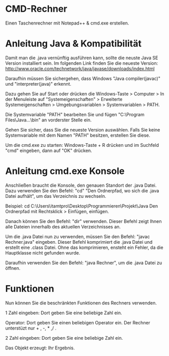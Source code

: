 # CMD-Rechner

Einen Taschenrechner mit Notepad++ & cmd.exe erstellen.

# Anleitung Java & Kompatibilität

Damit man die .java vernünftig ausführen kann, sollte die neuste Java SE Version installiert sein.
Im folgenden Link finden Sie die neueste Version: http://www.oracle.com/technetwork/java/javase/downloads/index.html

Daraufhin müssen Sie sichergehen, dass Windows "Java compiler(javac)" und "interpreter(java)" erkennt.

Dazu gehen Sie auf Start oder drücken die Windows-Taste > Computer > In der Menuleiste auf "Systemeigenschaften" > Erweiterte Systemeigenschaften > Umgebungsvariablen > Systemvariablen > PATH.

Die Systemvariable "PATH" bearbeiten Sie und fügen "C:\Program Files\Java\...\bin" an vorderster Stelle ein.

Gehen Sie sicher, dass Sie die neueste Version auswählen.
Falls Sie keine Systemvariable mit dem Namen "PATH" besitzen, erstellen Sie diese.

Um die cmd.exe zu starten: Windows-Taste + R drücken und im Suchfeld "cmd" eingeben, dann auf "OK" drücken.

# Anleitung cmd.exe Konsole

Anschließen braucht die Konsole, den genauen Standort der .java Datei.
Dazu verwenden Sie den Befehl: "cd" "Den Ordnerpfad, wo sich die .java Datei aufhält", um das Verzeichnis zu wechseln.

Beispiel: cd C:\Users\itamtpro\Desktop\Programmieren\Projekt\Java
Den Ordnerpfad mit Rechtsklick > Einfügen, einfügen.

Danach können Sie den Befehl: "dir" verwenden.
Dieser Befehl zeigt Ihnen alle Dateien innerhalb des aktuellen Verzeichnisses an.

Um die .java Datei nun zu verwenden, müssen Sie den Befehl: "javac Rechner.java" eingeben.
Dieser Befehl komprimiert die .java Datei und erstellt eine .class Datei.
Ohne das komprimieren, ensteht ein Fehler, da die Hauptklasse nicht gefunden wurde.

Daraufhin verwenden Sie den Befehl: "java Rechner", um die .java Datei zu öffnen.

# Funktionen

Nun können Sie die beschränkten Funktionen des Rechners verwenden.

1 Zahl eingeben: Dort geben Sie eine beliebige Zahl ein.

Operator: Dort geben Sie einen beliebigen Operator ein.
Der Rechner unterstüzt nur + , -, * ,/ .

2 Zahl eingeben: Dort geben Sie eine beliebige Zahl ein.

Das Objekt erzeugt: Ihr Ergebnis.
